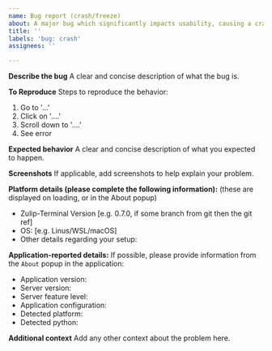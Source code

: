 ```yaml
---
name: Bug report (crash/freeze)
about: A major bug which significantly impacts usability, causing a crash or freeze.
title: ''
labels: 'bug: crash'
assignees: ''

---
```


**Describe the bug**
A clear and concise description of what the bug is.

**To Reproduce**
Steps to reproduce the behavior:
1. Go to '...'
2. Click on '....'
3. Scroll down to '....'
4. See error

**Expected behavior**
A clear and concise description of what you expected to happen.

**Screenshots**
If applicable, add screenshots to help explain your problem.

**Platform details (please complete the following information):**
(these are displayed on loading, or in the About popup)
 - Zulip-Terminal Version [e.g. 0.7.0, if some branch from git then the git ref]
 - OS: [e.g. Linus/WSL/macOS]
 - Other details regarding your setup: 

**Application-reported details:**
If possible, please provide information from the `About` popup in the application:
- Application version: 
- Server version:
- Server feature level:
- Application configuration:
- Detected platform:
- Detected python:

**Additional context**
Add any other context about the problem here.
